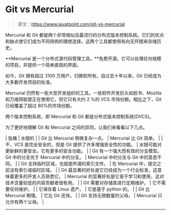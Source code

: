 # Git vs Mercurial

> 原文：<https://www.javatpoint.com/git-vs-mercurial>

Mercurial 和 Git 都是两个非常相似且最流行的分布式版本控制系统。它们的优点和缺点使它们成为不同用例的理想选择。这两个工具都使用有向无环图来存储历史。

**Mercurial 是一个分布式源代码管理工具。**免费开源。它可以处理任何规模的项目，并提供一个简单直观的界面。

如今，Git 拥有超过 3100 万用户，归微软所有。自过去十年以来，Git 已经成为大多数开发项目的标准。

Mercurial 仍然有一些大型开发组织的工具。一些软件开发巨头如脸书、Mozilla 和万维网联盟正在使用它。但它只有大约 2 %的 VCS 市场份额。相比之下，Git 已经覆盖了超过 80%的市场份额。

两个版本控制系统，即 Mercurial 和 Git 都是分布式版本控制系统(DVCS)。

为了更好地理解 Git 和 Mercurial 之间的异同，让我们来看看以下几点。

| 饭桶 | 水银的 |
| Git 比 Mercurial 稍微复杂一点。 | Mercurial 比 Git 简单。 |
| 不，VCS 是完全安全的，但是 Git 提供了许多增强安全性的功能。 | 水银可能对更新鲜的更安全。它有更多的安全功能。 |
| Git 有一个强大而有效的分支模型。Git 中的分支优于 Mercurial 中的分支。 | Mercurial 中的分支与 Git 中的意思不同。 |
| Git 支持临时区域，也就是所谓的索引文件。 | 在 Mercurial 中，提交之前没有索引或临时区域。 |
| Git 最显著的好处是它已经成为一个行业标准，这意味着更多的开发人员熟悉它。 | Mercurial 的显著好处是它易于学习和使用，这对技术含量较低的内容贡献者很有用。 |
| Git 需要对存储库进行定期维护。 | 它不需要任何维护。 |
| 它保存着 Linux 遗产。 | 它是基于 python 的。 |
| Git 比 Mercurial 稍慢。 | 它比 Git 还快。 |
| Git 支持无限数量的父母。 | Mercurial 只允许有两个父母。 |

* * *